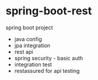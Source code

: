 # spring-boot-rest

spring boot project
* java config
* jpa integration
* rest api
* spring security - basic auth
* integration test
* restassured for api testing


